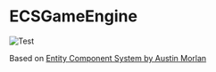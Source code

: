 # ECSGameEngine
![Test](https://github.com/gyoce/ECSGameEngine/actions/workflows/cmake.yml/badge.svg)

Based on [Entity Component System by Austin Morlan](https://code.austinmorlan.com/austin/2019-ecs)
